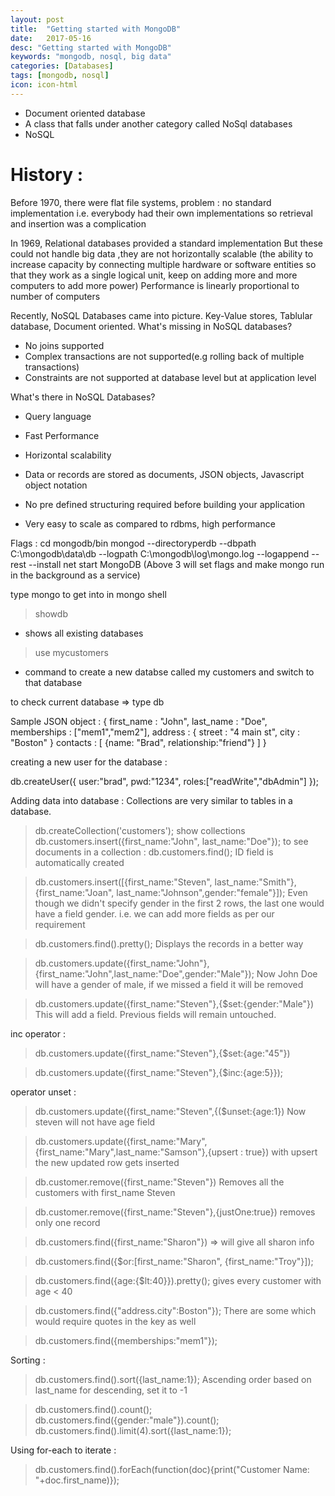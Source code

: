 ```yaml
---
layout: post
title:  "Getting started with MongoDB"
date:   2017-05-16
desc: "Getting started with MongoDB"
keywords: "mongodb, nosql, big data"
categories: [Databases]
tags: [mongodb, nosql]
icon: icon-html
---
```


* Document oriented database 
* A class that falls under another category called NoSql databases
* NoSQL 

# History :
Before 1970, there were flat file systems, problem : no standard implementation i.e. everybody had their own implementations so retrieval and insertion was a complication

In 1969, Relational databases provided a standard implementation
But these could not handle big data ,they are not horizontally scalable (the ability to increase capacity by connecting multiple hardware or software entities so that they work as a single logical unit, keep on adding more and more computers to add more power)
Performance is linearly proportional to number of computers

Recently, NoSQL Databases came into picture.
Key-Value stores, Tablular database, Document oriented.
What's missing in NoSQL databases? 
* No joins supported
* Complex transactions are not supported(e.g rolling back of multiple transactions)
* Constraints are not supported at database level but at application level

What's there in NoSQL Databases? 
* Query language
* Fast Performance
* Horizontal scalability

* Data or records are stored as documents, JSON objects, Javascript object notation
* No pre defined structuring required before building your application
* Very easy to scale as compared to rdbms, high performance

Flags : 
cd mongodb/bin
mongod --directoryperdb --dbpath C:\mongodb\data\db --logpath C:\mongodb\log\mongo.log --logappend --rest --install 
net start MongoDB
(Above 3 will set flags and make mongo run in the background as a service)

type mongo to get into in mongo shell

> showdb
* shows all existing databases

> use mycustomers
* command to create a new databse called my customers and switch to that database

to check current database => type db

Sample JSON object :
{
  first_name : "John",
  last_name : "Doe",
  memberships : ["mem1","mem2"],
  address : {
    street : "4 main st",
    city : "Boston"
   }
   contacts : [
   {name: "Brad", relationship:"friend"}
   ]
}

creating a new user for the database  :

db.createUser({
  user:"brad",
  pwd:"1234",
  roles:["readWrite","dbAdmin"]
});

Adding data into database :
Collections are very similar to tables in a database.

>db.createCollection('customers');
>show collections
>db.customers.insert({first_name:"John", last_name:"Doe"});
to see documents in a collection :
>db.customers.find();
ID field is automatically created

>db.customers.insert([{first_name:"Steven", last_name:"Smith"},{first_name:"Joan", last_name:"Johnson",gender:"female"}]);
Even though we didn't specify gender in the first 2 rows, the last one would have a field gender. i.e. we can add more fields as per our requirement

>db.customers.find().pretty();
Displays the records in a better way

>db.customers.update({first_name:"John"},{first_name:"John",last_name:"Doe",gender:"Male"});
Now John Doe will have a gender of male, if we missed a field it will be removed


>db.customers.update({first_name:"Steven"},{$set:{gender:"Male"})
This will add a field. Previous fields will remain untouched.

inc operator :

>db.customers.update({first_name:"Steven"},{$set:{age:"45"})

>db.customers.update({first_name:"Steven"},{$inc:{age:5}});

operator unset :

>db.customers.update({first_name:"Steven",{($unset:{age:1})
Now steven will not have age field

>db.customers.update({first_name:"Mary",{first_name:"Mary",last_name:"Samson"},{upsert : true})
with upsert the new updated row gets inserted

>db.customer.remove({first_name:"Steven"})
Removes all the customers with first_name Steven

>db.customer.remove({first_name:"Steven"},{justOne:true})
removes only one record

>db.customers.find({first_name:"Sharon"})
=> will give all sharon info

>db.customers.find({$or:[first_name:"Sharon", {first_name:"Troy"}]);

>db.customers.find({age:{$lt:40}}).pretty();
gives every customer with age < 40

>db.customers.find({"address.city":Boston"});
There are some which would require quotes in the key as well

>db.customers.find({memberships:"mem1"});

Sorting :
>db.customers.find().sort({last_name:1});
Ascending order based on last_name
for descending, set it to -1

>db.customers.find().count();
>db.customers.find({gender:"male"}).count();
>db.customers.find().limit(4).sort({last_name:1});

Using for-each to iterate :

>db.customers.find().forEach(function(doc){print("Customer Name: "+doc.first_name)});
